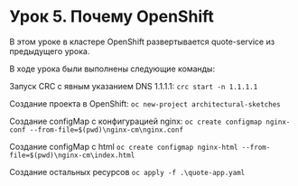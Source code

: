 # Урок 5. Почему OpenShift

В этом уроке в кластере OpenShift развертывается quote-service из предыдущего урока. 

В ходе урока были выполнены следующие команды:

Запуск CRC с явным указанием DNS 1.1.1.1:
`crc start -n 1.1.1.1`

Создание проекта в OpenShift:
`oc new-project architectural-sketches`

Создание configMap с конфигурацией nginx:
`oc create configmap nginx-conf --from-file=$(pwd)\nginx-cm\nginx.conf`

Создание configMap с html
`oc create configmap nginx-html --from-file=$(pwd)\nginx-cm\index.html`

Создание остальных ресурсов 
`oc apply -f .\quote-app.yaml`
